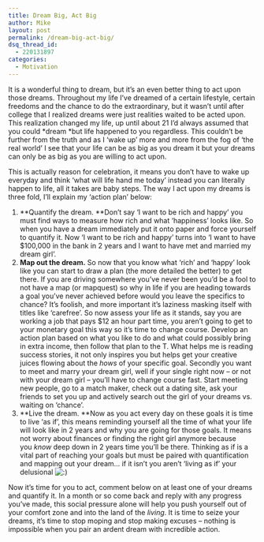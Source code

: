 ```yaml
---
title: Dream Big, Act Big
author: Mike
layout: post
permalink: /dream-big-act-big/
dsq_thread_id:
  - 220131897
categories:
  - Motivation
---
```

It is a wonderful thing to dream, but it&#8217;s an even better thing to act upon those dreams. Throughout my life I&#8217;ve dreamed of a certain lifestyle, certain freedoms and the chance to do the extraordinary, but it wasn&#8217;t until after college that I realized dreams were just realities waited to be acted upon. This realization changed my life, up until about 21 I&#8217;d always assumed that you could *dream *but life happened to you regardless. This couldn&#8217;t be further from the truth and as I &#8216;wake up&#8217; more and more from the fog of &#8216;the real world&#8217; I see that your life can be as big as you dream it but your dreams can only be as big as you are willing to act upon.

This is actually reason for celebration, it means you don&#8217;t have to wake up everyday and think &#8216;what will life hand me today&#8217; instead you can literally happen to life, all it takes are baby steps. The way I act upon my dreams is three fold, I&#8217;ll explain my &#8216;action plan&#8217; below:

<!--more-->

1.  **Quantify the dream. **Don&#8217;t say &#8216;I want to be rich and happy&#8217; you must find ways to measure how rich and what &#8216;happiness&#8217; looks like. So when you have a dream immediately put it onto paper and force yourself to quantify it. Now &#8216;I want to be rich and happy&#8217; turns into &#8216;I want to have $100,000 in the bank in 2 years and I want to have met and married my dream girl&#8217;.
2.  **Map out the dream.** So now that you know what &#8216;rich&#8217; and &#8216;happy&#8217; look like you can start to draw a plan (the more detailed the better) to get there. If you are driving somewhere you&#8217;ve never been you&#8217;d be a fool to not have a map (or mapquest) so why in life if you are heading towards a goal you&#8217;ve never achieved before would you leave the specifics to chance? It&#8217;s foolish, and more important it&#8217;s laziness masking itself with titles like &#8216;carefree&#8217;. So now assess your life as it stands, say you are working a job that pays $12 an hour part time, you aren&#8217;t going to get to your monetary goal this way so it&#8217;s time to change course. Develop an action plan based on what you like to do and what could possibly bring in extra income, then follow that plan to the T. What helps me is reading success stories, it not only inspires you but helps get your creative juices flowing about the *hows* of your specific goal. Secondly you want to meet and marry your dream girl, well if your single right now &#8211; or not with your dream girl &#8211; you&#8217;ll have to change course fast. Start meeting new people, go to a match maker, check out a dating site, ask your friends to set you up and actively search out the girl of your dreams vs. waiting on &#8216;chance&#8217;.
3.  **Live the dream. **Now as you act every day on these goals it is time to live &#8216;as if&#8217;, this means reminding yourself all the time of what your life will look like in 2 years and why you are going for those goals. It means not worry about finances or finding the right girl anymore because you *know* deep down in 2 years time you&#8217;ll be there. Thinking as if is a vital part of reaching your goals but must be paired with quantification and mapping out your dream&#8230; if it isn&#8217;t you aren&#8217;t &#8216;living as if&#8217; your delusional <img src="http://mikekey.com/wp-includes/images/smilies/icon_smile.gif" alt=":)" class="wp-smiley" />

Now it&#8217;s time for you to act, comment below on at least one of your dreams and quantify it. In a month or so come back and reply with any progress you&#8217;ve made, this social pressure alone will help you push yourself out of your comfort zone and into the land of the *living*. It is time to seize your dreams, it&#8217;s time to stop moping and stop making excuses &#8211; nothing is impossible when you pair an ardent dream with incredible action.